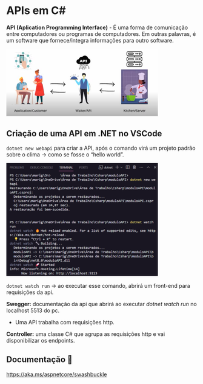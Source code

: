 # APIs em C#

**API (Aplication Programming Interface)** - É uma forma de comunicação entre computadores ou programas de computadores. Em outras palavras, é um software que fornece/integra informações para outro software.

<img src="images/api.png" width="400">

## Criação de uma API em .NET no VSCode

`dotnet new webapi` para criar a API, após o comando virá um projeto padrão sobre o clima → como se fosse o “hello world”.

<img src="images/webapi.png" width="400">

`dotnet watch run` → ao executar esse comando, abrirá um front-end para requisições da api.

**Swegger:** documentação da api que abrirá ao executar _dotnet watch run_ no localhost 5513 do pc.

- Uma API trabalha com requisições http.

**Controller:** uma classe C# que agrupa as requisições http e vai disponibilizar os endpoints.

## Documentação 📄

https://aka.ms/aspnetcore/swashbuckle
